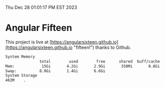 Thu Dec 28 01:01:17 PM EST 2023

# Angular Fifteen


This project is live at [https://angularsixteen.github.io](https://angularsixteen.github.io "fifteen!") thanks to Github.

```bash
System Memory
               total        used        free      shared  buff/cache   available
Mem:            15Gi       4.2Gi       2.9Gi       350Mi       8.8Gi        11Gi
Swap:          8.0Gi       1.4Gi       6.6Gi
System Storage
463M	.
```
